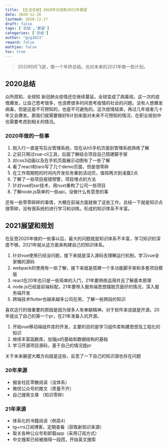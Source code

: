 ```yaml
---
title: 【生活总结】2020年总结和2021年展望
date: 2020-12-26
lastmod: 2020-12-27
draft: false
tags: ['总结','展望']
categories: ['总结']
author: "gzg1023"
reward: false
mathjax: false
toc: true
---
```


> 2020时间飞逝，做一个年终总结。也对未来的2021年做一些计划。

<!--more-->

## 2020总结

众所周知，全球知 新冠肺炎疫情还在继续蔓延，全球变成了病毒球。这一次的疫情爆发，让自己思考很多，也浪费很多时间思考疫情的社会的问题。没有人想爆发病毒，但是这是不可预知的，也是不可避免的。这次疫情结束，再过几年或者几十年又会爆发。那我们就需要做好B计划来面对未来不可预知的情况，在职业规划中也需要考虑到相关的情况。

### 2020年做的一些事

1. 刚入行一直是写后台管理系统，现在从h5手机页面到管理系统熟练了解
2. 之前只用过vue-cli工具，后面了解结合项目自己搭建脚手架
3. 对css3动画以及在手机页面展示动图有了一些了解
4. 看了react和taro写了几个demo页面，但是很零碎
5. 在工作周期短的时间内开发任务重到活动页，值班两次到凌晨2点
6. 了解了一些项目报错预警，项目埋点的方法
7. 针对vue的ssr技术，用nuxt重构了公司一些项目
8. 了解node.js简单的一些api，没做什么有意思的事

还有一些零零碎碎的事情，大概在前端方面就做了这些工作。总结一下就是知识点很零碎，没有很系统的进行学习和训练。形成的知识体系不丰富。

## 2021展望和规划

在反思2020年做的一些事以后，最大的问题就是知识体系不丰富，学习知识的深度不够。2021年就从这方面来构建自己的知识体系。

1. 针对vue使用已经没问题，接下来就是深入源码去理解运行机制，学习vue全家桶的源码
2. webpack的使用有一些了解，接下来就是搭建一个多功能脚手架和多套项目模版
3. react在20年也只是一些简单的入门，21年要熟练运用并且了解基本原理
4. node.js已经是前端标配，21年要带入服务端思想摆脱页面仔的情况，深入服务端开发
5. 跨端技术flutter也越来越多公司在用，了解一些跨段的知识

喜欢这行的很重要的原因是因为很多人有奉献精神，对于软件来说就是开源。20年提出了自己的第一个pr，在21年准备入坑开源。

1. 开始vue移动端组件库的开发，主要的目的是学习组件库构建思想及工程化的知识
2. 继续丰富函数库，加强js的基础和数据结构的基础
3. 学习开源项目源码，基于自己的情况提pr

关于未来展望大概方向就是这些，反思了一下自己的知识源也存在问题

### 20年来源

* 掘金社区零散阅读（没体系）
* 微信公众号的推文（质量不齐）
* 自己搜索文章 （知识零碎）

### 21年来源

* 体系化的书籍阅读（例高4）
* tg+rrs订阅博客，定期查看（获取新知识来源）
* 取关各种公众号和卸载app（采用订阅方式）
* 中文搜索已经被搞得一段团，开始英文搜索
